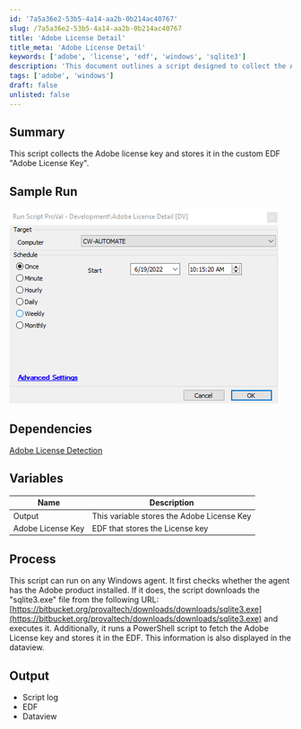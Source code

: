 ```yaml
---
id: '7a5a36e2-53b5-4a14-aa2b-0b214ac40767'
slug: /7a5a36e2-53b5-4a14-aa2b-0b214ac40767
title: 'Adobe License Detail'
title_meta: 'Adobe License Detail'
keywords: ['adobe', 'license', 'edf', 'windows', 'sqlite3']
description: 'This document outlines a script designed to collect the Adobe license key from Windows agents and store it in a custom EDF named "Adobe License Key". It details the dependencies, variables, process, and expected output, including logs and dataviews.'
tags: ['adobe', 'windows']
draft: false
unlisted: false
---
```


## Summary

This script collects the Adobe license key and stores it in the custom EDF "Adobe License Key".

## Sample Run

![Sample Run](<../../../static/img/docs/7a5a36e2-53b5-4a14-aa2b-0b214ac40767/image_1.png>)

## Dependencies

[Adobe License Detection](/docs/cf0c479b-fce8-4af8-9ae2-24fd7fc2a7ed)

## Variables

| Name                | Description                             |
|---------------------|-----------------------------------------|
| Output              | This variable stores the Adobe License Key |
| Adobe License Key   | EDF that stores the License key        |

## Process

This script can run on any Windows agent. It first checks whether the agent has the Adobe product installed. If it does, the script downloads the "sqlite3.exe" file from the following URL: [https://bitbucket.org/provaltech/downloads/downloads/sqlite3.exe](https://bitbucket.org/provaltech/downloads/downloads/sqlite3.exe) and executes it. Additionally, it runs a PowerShell script to fetch the Adobe License key and stores it in the EDF. This information is also displayed in the dataview.

## Output

- Script log
- EDF
- Dataview